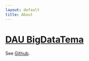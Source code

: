 ```yaml
---
layout: default
title: About
---
```


# [DAU BigDataTema](https://bigdatateam.net/)
See [Github](https://github.com/DAU-BigDataTeams).